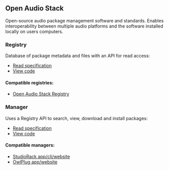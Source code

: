 ## Open Audio Stack

Open-source audio package management software and standards. Enables interoperability between multiple audio platforms and the software installed locally on users computers.

### Registry

Database of package metadata and files with an API for read access:
- [Read specification](https://github.com/open-audio-stack/open-audio-stack-core/wiki/Open-Audio-Stack-%E2%80%90-Registry-%E2%80%90-Specification-1.0.0)
- [View code](https://github.com/open-audio-stack/open-audio-stack-registry)

#### Compatible registries:
- [Open Audio Stack Registry](https://open-audio-stack.github.io/open-audio-stack-registry)


### Manager

Uses a Registry API to search, view, download and install packages:
- [Read specification](https://github.com/open-audio-stack/open-audio-stack-core/wiki/Open-Audio-Stack-%E2%80%90-Manager-%E2%80%90-Specification-1.0.0)
- [View code](https://github.com/open-audio-stack/open-audio-stack-core)

#### Compatible managers:
- [StudioRack app/cli/website](https://studiorack.github.io/studiorack-site)
- [OwlPlug app/website](https://owlplug.com)
  
